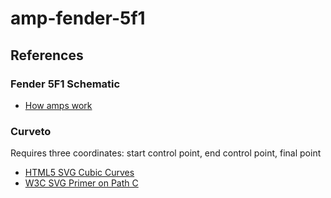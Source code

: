 # amp-fender-5f1

## References

### Fender 5F1 Schematic

- [How amps work](https://robrobinette.com/How_Amps_Work.htm)

### Curveto

Requires three coordinates: start control point, end control point, final point

- [HTML5 SVG Cubic Curves](https://www.sitepoint.com/html5-svg-cubic-curves/)
- [W3C SVG Primer on Path C](https://www.w3.org/Graphics/SVG/IG/resources/svgprimer.html#path_C)
